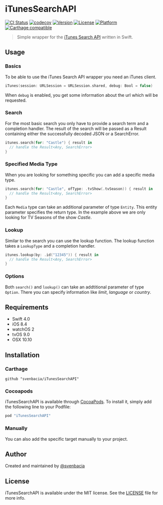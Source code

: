 # iTunesSearchAPI
[![CI Status](http://img.shields.io/travis/svenbacia/iTunesSearchAPI.svg?style=flat)](https://travis-ci.org/svenbacia/iTunesSearchAPI)
[![codecov](https://codecov.io/gh/svenbacia/iTunesSearchAPI/branch/master/graph/badge.svg)](https://codecov.io/gh/svenbacia/iTunesSearchAPI)
[![Version](https://img.shields.io/cocoapods/v/iTunesSearchAPI.svg?style=flat)](http://cocoapods.org/pods/iTunesSearchAPI)
[![License](https://img.shields.io/cocoapods/l/iTunesSearchAPI.svg?style=flat)](http://cocoapods.org/pods/iTunesSearchAPI)
[![Platform](https://img.shields.io/cocoapods/p/iTunesSearchAPI.svg?style=flat)](http://cocoapods.org/pods/iTunesSearchAPI)
[![Carthage compatible](https://img.shields.io/badge/Carthage-compatible-4BC51D.svg?style=flat)](https://github.com/Carthage/Carthage)

> Simple wrapper for the [iTunes Search API](https://affiliate.itunes.apple.com/resources/documentation/itunes-store-web-service-search-api) written in Swift.

## Usage

### Basics
To be able to use the iTunes Search API wrapper you need an iTunes client.

```Swift
iTunes(session: URLSession = URLSession.shared, debug: Bool = false)
```
When `debug` is enabled, you get some information about the url which will be requested.

### Search
For the most basic search you only have to provide a search term and a completion handler. The result of the search will be passed as a Result containing either the successfully decoded JSON or a SearchError.

```Swift
itunes.search(for: "Castle") { result in
  // handle the Result<Any, SearchError>
}
```

### Specified Media Type
When you are looking for something specific you can add a specific media type.

```Swift
itunes.search(for: "Castle", ofType: .tvShow(.tvSeason)) { result in
  // handle the Result<Any, SearchError>
}
```
Each `Media` type can take an additional parameter of type `Entity`. This entity parameter specifies the return type. In the example above we are only looking for TV Seasons of the show *Castle*.

### Lookup
Similar to the search you can use the lookup function. The lookup function takes a `LookupType` and a completion handler.

```Swift
itunes.lookup(by: .id("12345")) { result in
  // handle the Result<Any, SearchError>
}
```

### Options
Both `search()` and `lookup()` can take an addtitional parameter of type `Option`. There you can specify information like *limit*, *language* or *country*.

## Requirements

* Swift 4.0
* iOS 8.4
* watchOS 2
* tvOS 9.0
* OSX 10.10

## Installation

### Carthage
```
github "svenbacia/iTunesSearchAPI"
```

### Cocoapods
iTunesSearchAPI is available through [CocoaPods](cocoapods.org). To install it, simply add the following line to your Podfile:

```Ruby
pod "iTunesSearchAPI"
```

### Manually
You can also add the specific target manually to your project.

## Author
Created and maintained by [@svenbacia](https://twitter.com/svenbacia)

## License
iTunesSearchAPI is available under the MIT license. See the [LICENSE](LICENSE) file for more info.
